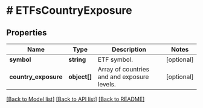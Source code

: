 # # ETFsCountryExposure

## Properties

Name | Type | Description | Notes
------------ | ------------- | ------------- | -------------
**symbol** | **string** | ETF symbol. | [optional] 
**country_exposure** | **object[]** | Array of countries and and exposure levels. | [optional] 

[[Back to Model list]](../../README.md#documentation-for-models) [[Back to API list]](../../README.md#documentation-for-api-endpoints) [[Back to README]](../../README.md)


